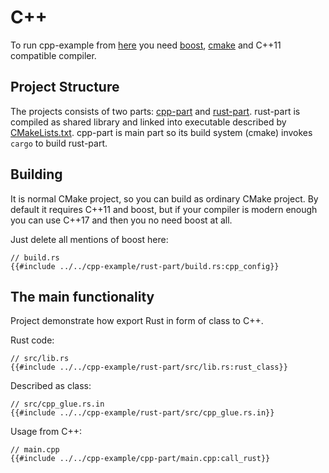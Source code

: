 # C++

To run cpp-example from [here](https://github.com/Dushistov/flapigen/tree/master/cpp-example) you
need [boost](https://www.boost.org/), [cmake](https://cmake.org/) and C++11 compatible compiler.

## Project Structure

The projects consists of two parts: [cpp-part](https://github.com/Dushistov/flapigen/tree/master/cpp-example/cpp-part)
and [rust-part](https://github.com/Dushistov/flapigen/tree/master/cpp-example/rust-part).
rust-part is compiled as shared library and linked into executable
described by [CMakeLists.txt](https://github.com/Dushistov/flapigen/tree/master/cpp-example/cpp-part/CMakeLists.txt).
cpp-part is main part so its build system (cmake) invokes `cargo` to build rust-part.

## Building

It is normal CMake project, so you can build as ordinary CMake project.
By default it requires C++11 and boost, but if your compiler is modern enough
you can use C++17 and then you no need boost at all.

Just delete all mentions of boost here:

```rust,no_run,noplaypen
// build.rs
{{#include ../../cpp-example/rust-part/build.rs:cpp_config}}
```
## The main functionality

Project demonstrate how export Rust in form of class to C++.

Rust code:

```rust,no_run,noplaypen
// src/lib.rs
{{#include ../../cpp-example/rust-part/src/lib.rs:rust_class}}
```

Described as class:

```rust,no_run,noplaypen
// src/cpp_glue.rs.in
{{#include ../../cpp-example/rust-part/src/cpp_glue.rs.in}}
```


Usage from C++:

```c++,no_run,noplaypen
// main.cpp
{{#include ../../cpp-example/cpp-part/main.cpp:call_rust}}
```
